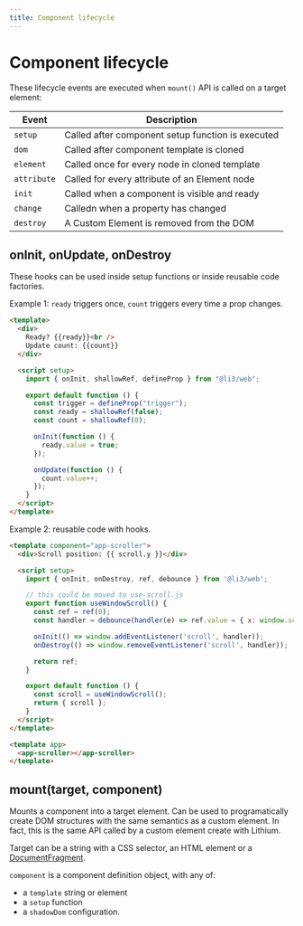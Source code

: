 ```yaml
---
title: Component lifecycle
---
```


# Component lifecycle

These lifecycle events are executed when `mount()` API is called on a target element:

| Event            | Description                                       |
| ---------------- | ------------------------------------------------- |
| `setup`          | Called after component setup function is executed |
| `dom`            | Called after component template is cloned         |
| `element`        | Called once for every node in cloned template     |
| `attribute`      | Called for every attribute of an Element node     |
| `init`           | Called when a component is visible and ready      |
| `change`         | Calledn when a property has changed               |
| `destroy`        | A Custom Element is removed from the DOM          |

## onInit, onUpdate, onDestroy

These hooks can be used inside setup functions or inside reusable code factories.

Example 1: `ready` triggers once, `count` triggers every time a prop changes.

```html
<template>
  <div>
    Ready? {{ready}}<br />
    Update count: {{count}}
  </div>

  <script setup>
    import { onInit, shallowRef, defineProp } from "@li3/web";

    export default function () {
      const trigger = defineProp("trigger");
      const ready = shallowRef(false);
      const count = shallowRef(0);

      onInit(function () {
        ready.value = true;
      });

      onUpdate(function () {
        count.value++;
      });
    }
  </script>
</template>
```

Example 2: reusable code with hooks.

```html
<template component="app-scroller">
  <div>Scroll position: {{ scroll.y }}</div>

  <script setup>
    import { onInit, onDestroy, ref, debounce } from '@li3/web';

    // this could be moved to use-scroll.js
    export function useWindowScroll() {
      const ref = ref(0);
      const handler = debounce(handler(e) => ref.value = { x: window.scrollX, y: window.scrollY });

      onInit(() => window.addEventListener('scroll', handler));
      onDestroy(() => window.removeEventListener('scroll', handler));

      return ref;
    }

    export default function () {
      const scroll = useWindowScroll();
      return { scroll };
    }
  </script>
</template>

<template app>
  <app-scroller></app-scroller>
</template>
```

## mount(target, component)

Mounts a component into a target element. Can be used to programatically create DOM structures with the same semantics as a custom element. In fact, this is the same API called by a custom element create with Lithium.

Target can be a string with a CSS selector, an HTML element or a [DocumentFragment](https://developer.mozilla.org/en-US/docs/Web/API/DocumentFragment).

`component` is a component definition object, with any of:

- a `template` string or element
- a `setup` function
- a `shadowDom` configuration.
